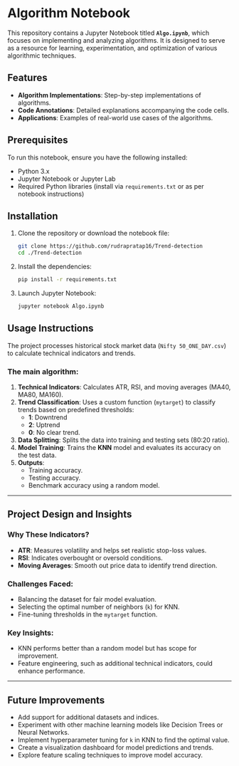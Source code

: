 # Algorithm Notebook

This repository contains a Jupyter Notebook titled **`Algo.ipynb`**, which focuses on implementing and analyzing algorithms. It is designed to serve as a resource for learning, experimentation, and optimization of various algorithmic techniques.

## Features

- **Algorithm Implementations**: Step-by-step implementations of algorithms.
- **Code Annotations**: Detailed explanations accompanying the code cells.
- **Applications**: Examples of real-world use cases of the algorithms.

## Prerequisites

To run this notebook, ensure you have the following installed:

- Python 3.x
- Jupyter Notebook or Jupyter Lab
- Required Python libraries (install via `requirements.txt` or as per notebook instructions)

## Installation

1. Clone the repository or download the notebook file:
   ```bash
   git clone https://github.com/rudrapratap16/Trend-detection
   cd ./Trend-detection
   ```
2. Install the dependencies:
   ```bash
   pip install -r requirements.txt
   ```
3. Launch Jupyter Notebook:
   ```bash
   jupyter notebook Algo.ipynb
   ```
## Usage Instructions
The project processes historical stock market data (`Nifty 50_ONE_DAY.csv`) to calculate technical indicators and trends.

### The main algorithm:
1. **Technical Indicators**: Calculates ATR, RSI, and moving averages (MA40, MA80, MA160).
2. **Trend Classification**: Uses a custom function (`mytarget`) to classify trends based on predefined thresholds:
   - **1**: Downtrend
   - **2**: Uptrend
   - **0**: No clear trend.
3. **Data Splitting**: Splits the data into training and testing sets (80:20 ratio).
4. **Model Training**: Trains the **KNN** model and evaluates its accuracy on the test data.
5. **Outputs**:
   - Training accuracy.
   - Testing accuracy.
   - Benchmark accuracy using a random model.

---

## Project Design and Insights

### Why These Indicators?
- **ATR**: Measures volatility and helps set realistic stop-loss values.
- **RSI**: Indicates overbought or oversold conditions.
- **Moving Averages**: Smooth out price data to identify trend direction.

### Challenges Faced:
- Balancing the dataset for fair model evaluation.
- Selecting the optimal number of neighbors (`k`) for KNN.
- Fine-tuning thresholds in the `mytarget` function.

### Key Insights:
- KNN performs better than a random model but has scope for improvement.
- Feature engineering, such as additional technical indicators, could enhance performance.

---

## Future Improvements
- Add support for additional datasets and indices.
- Experiment with other machine learning models like Decision Trees or Neural Networks.
- Implement hyperparameter tuning for `k` in KNN to find the optimal value.
- Create a visualization dashboard for model predictions and trends.
- Explore feature scaling techniques to improve model accuracy.


